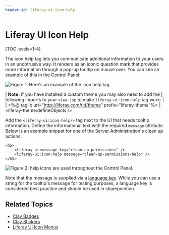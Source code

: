 ```yaml
---
header-id: liferay-ui-icon-help
---
```


# Liferay UI Icon Help

[TOC levels=1-4]

The icon help tag lets you communicate additional information to your users in 
an unobtrusive way. It renders as an iconic question mark that provides more 
information through a pop-up tooltip on mouse over. You can see an example of 
this in the Control Panel:

![Figure 1: Here's an example of the icon help tag.](../../../../images/liferay-ui-taglib-tooltip.png)

| **Note:** If you have installed a custom theme you may also need to add the
| following imports to your `view.jsp` to make `liferay-ui:icon-help` tag work:
| 
|     <%@ taglib uri="http://liferay.com/tld/theme" prefix="liferay-theme"%>
|     <liferay-theme:defineObjects />

Add the `<liferay-ui:icon-help/>` tag next to the UI that needs tooltip 
information. Define the informational text with the required `message` 
attribute. Below is an example snippet for one of the Server Administration's 
clean up actions:

```markup
<h5>
    <liferay-ui:message key="clean-up-permissions" />
    <liferay-ui:icon-help message="clean-up-permissions-help" />
</h5>
```

![Figure 2: help icons are used throughout the Control Panel.](../../../../images/liferay-ui-taglib-tooltip-02.png)

Note that the message is supplied via a 
[language key](/docs/7-2/frameworks/-/knowledge_base/f/localizing-your-application). 
While you can use a string for the tooltip's message for testing purposes, a 
language key is considered best practice and should be used in sharepointion. 

## Related Topics

- [Clay Badges](/docs/7-2/reference/-/knowledge_base/r/clay-badges)
- [Clay Stickers](/docs/7-2/reference/-/knowledge_base/r/clay-stickers)
- [Liferay UI Icon Menus](/docs/7-2/reference/-/knowledge_base/r/liferay-ui-icon-menus)
